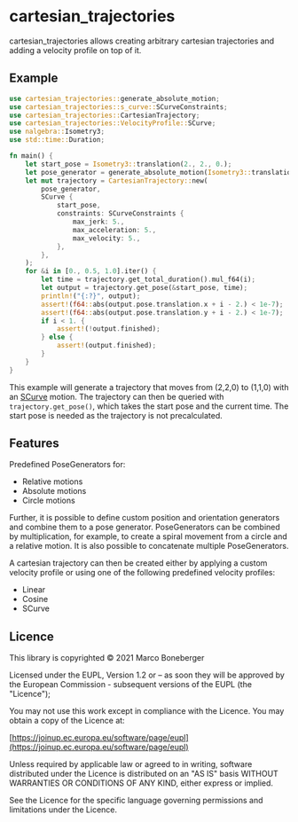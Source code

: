 # cartesian_trajectories

cartesian_trajectories allows creating arbitrary cartesian trajectories and adding a velocity profile on top of it.



## Example
```rust
use cartesian_trajectories::generate_absolute_motion;
use cartesian_trajectories::s_curve::SCurveConstraints;
use cartesian_trajectories::CartesianTrajectory;
use cartesian_trajectories::VelocityProfile::SCurve;
use nalgebra::Isometry3;
use std::time::Duration;

fn main() {
    let start_pose = Isometry3::translation(2., 2., 0.);
    let pose_generator = generate_absolute_motion(Isometry3::translation(1., 1., 0.));
    let mut trajectory = CartesianTrajectory::new(
        pose_generator,
        SCurve {
            start_pose,
            constraints: SCurveConstraints {
                max_jerk: 5.,
                max_acceleration: 5.,
                max_velocity: 5.,
            },
        },
    );
    for &i in [0., 0.5, 1.0].iter() {
        let time = trajectory.get_total_duration().mul_f64(i);
        let output = trajectory.get_pose(&start_pose, time);
        println!("{:?}", output);
        assert!(f64::abs(output.pose.translation.x + i - 2.) < 1e-7);
        assert!(f64::abs(output.pose.translation.y + i - 2.) < 1e-7);
        if i < 1. {
            assert!(!output.finished);
        } else {
            assert!(output.finished);
        }
    }
}
```

This example will generate a trajectory that moves from (2,2,0) to (1,1,0) with an [SCurve](https://github.com/marcbone/s_curve#what-asfdis-an-s-curve) motion.
The trajectory can then be queried with `trajectory.get_pose()`, which takes the start pose and the current
time. The start pose is needed as the trajectory is not precalculated.


## Features
Predefined PoseGenerators for:
* Relative motions
* Absolute motions
* Circle motions

Further, it is possible to define custom position and orientation generators
and combine them to a pose generator. PoseGenerators can be combined by
multiplication, for example, to create a spiral movement from a circle and a relative motion.
It is also possible to concatenate multiple PoseGenerators.


A cartesian trajectory can then be created either by applying a custom velocity profile or using one of the following
predefined velocity profiles:
* Linear
* Cosine
* SCurve

## Licence
This library is copyrighted © 2021 Marco Boneberger


Licensed under the EUPL, Version 1.2 or – as soon they will be approved by the European Commission - subsequent versions of the EUPL (the "Licence");

You may not use this work except in compliance with the Licence.
You may obtain a copy of the Licence at:

[https://joinup.ec.europa.eu/software/page/eupl](https://joinup.ec.europa.eu/software/page/eupl)

Unless required by applicable law or agreed to in writing, software distributed under the Licence is distributed on an "AS IS" basis
WITHOUT WARRANTIES OR CONDITIONS OF ANY KIND, either express or implied.

See the Licence for the specific language governing permissions and limitations under the Licence.
